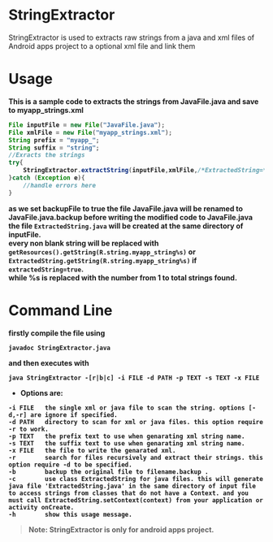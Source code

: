 # StringExtractor
StringExtractor is used to extracts raw strings from a java and xml files of Android  apps project to a optional xml file and link them<b>
# Usage
This is a sample code to extracts the strings from JavaFile.java and save to myapp_strings.xml 
```java
File inputFile = new File("JavaFile.java");
File xmlFile = new File("myapp_strings.xml");
String prefix = "myapp_";
String suffix = "string";
//Exracts the strings
try{
    StringExtractor.extractString(inputFile,xmlFile,/*ExtractedString=*/true,prefix,suffix,/*backupFile=*/true);
}catch (Exception e){
    //handle errors here
}
```
as we set backupFile to true the file JavaFile.java will be renamed to JavaFile.java.backup before writing the modified code to JavaFile.java<br>the file ```ExtractedString.java``` will be created at the same directory of inputFile.<br>every non blank string will be replaced with ```getResources().getString(R.string.myapp_string%s)``` or ```ExtractedString.getString(R.string.myapp_string%s)``` if ```extractedString=true```.<br>while %s is replaced with the number from 1 to total strings found.
# Command Line
firstly compile the file using
```
javadoc StringExtractor.java
```
and then executes with
```
java StringExtractor -[r|b|c] -i FILE -d PATH -p TEXT -s TEXT -x FILE
```
- Options are:
```
-i FILE   the single xml or java file to scan the string. options [-d,-r] are ignore if specified.
-d PATH   directory to scan for xml or java files. this option require -r to work.
-p TEXT   the prefix text to use when genarating xml string name.
-s TEXT   the suffix text to use when genarating xml string name.
-x FILE   the file to write the genarated xml.
-r        search for files recursively and extract their strings. this option require -d to be specified.
-b        backup the original file to filename.backup .
-c        use class ExtractedString for java files. this will generate java file 'ExtractedString.java' in the same directory of input file to access strings from classes that do not have a Context. and you must call ExtractedString.setContext(context) from your application or activity onCreate.
-h        show this usage message.
```
> Note: StringExtractor is only for android apps project. 
